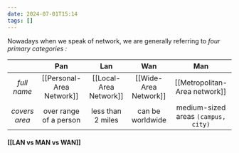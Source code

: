 ```yaml
---
date: 2024-07-01T15:14
tags: []
---
```

Nowadays when we speak of network, we are generally referring to *four primary categories :*

|               |            Pan             |          Lan           |          Wan          |                 Man                 |
| :-----------: | :------------------------: | :--------------------: | :-------------------: | :---------------------------------: |
|  *full name*  | [[Personal-Area Network]]  | [[Local-Area Network]] | [[Wide-Area Network]] |    [[Metropolitan-Area network]]    |
| *covers area* | over range of a person<br> |   less than 2 miles    |   can be worldwide    | medium-sized areas `(campus, city)` |

#### [[LAN vs MAN vs WAN]]